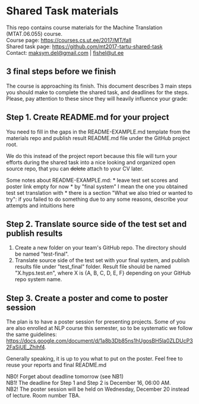 # Shared Task materials

This repo contains course materials for the Machine Translation (MTAT.06.055) course. <br>
Course page: https://courses.cs.ut.ee/2017/MT/fall <br>
Shared task page: https://github.com/mt2017-tartu-shared-task <br>
Contact: maksym.del@gmail.com | fishel@ut.ee

## 3 final steps before we finish
The course is approaching its finish. 
This document describes 3 main steps you should make to complete the shared task, and deadlines for the steps.
Please, pay attention to these since they will heavily influence your grade:

## Step 1. Create README.md for your project
You need to fill in the gaps in the README-EXAMPLE.md template from the materials repo
and publish result README.md file under the GitHub project root.

We do this instead of the project report because this file will turn your efforts during the shared task into a nice looking and organized open source repo,
that you can ~~delete~~ attach to your CV later. 

Some notes about README-EXAMPLE.md:
    * leave test set scores and poster link empty for now
    * by "final system" I mean the one you obtained test set translation with 
    * there is a section "What we also tried or wanted to try": if you failed to do something due to any
    some reasons, describe your attempts and intuitions here
     
## Step 2. Translate source side of the test set and publish results  
1. Create a new folder on your team's GitHub repo. The directory should be named "test-final".
2. Translate source side of the test set with your final system, and publish results file under "test_final" folder. 
     Result file should be named "X.hyps.test.en", where X is {A, B, C, D, E, F} depending on your GitHub repo system name.

## Step 3. Create a poster and come to poster session
The plan is to have a poster session for presenting projects. 
Some of you are also enrolled at NLP course this semester, so to be systematic we follow the same guidelines:
https://docs.google.com/document/d/1a8b3Db85ns1hUgosBH5la0ZLDUcP32FaSiUE_Zhihf4. 

Generally speaking, it is up to you what to put on the poster. Feel free to reuse your reports and final README.md

NB0! Forget about deadline tomorrow (see NB1) <br>
NB1! The deadline for Step 1 and Step 2 is December 16, 06:00 AM. <br>
NB2! The poster session will be held on Wednesday, December 20 instead of lecture. Room number TBA.
  